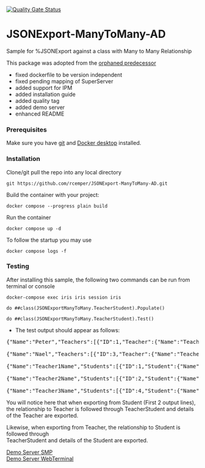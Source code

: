 [![Quality Gate Status](https://community.objectscriptquality.com/api/project_badges/measure?project=intersystems_iris_community%2FJSONExport-ManyToMany-AD&metric=alert_status)](https://community.objectscriptquality.com/dashboard?id=intersystems_iris_community%2FJSONExport-ManyToMany-AD)  

# JSONExport-ManyToMany-AD
Sample for %JSONExport against a class with Many to Many Relationship   

This package was adopted from the [orphaned predecessor](https://openexchange.intersystems.com/package/JSONExportManyToMany)   
- fixed dockerfile to be version independent   
- fixed pending mapping of SuperServer   
- added support for IPM  
- added installation guide   
- added quality tag
- added demo server     
- enhanced README     

### Prerequisites    
Make sure you have [git](https://git-scm.com/book/en/v2/Getting-Started-Installing-Git) and [Docker desktop](https://www.docker.com/products/docker-desktop) installed.    
### Installation   
Clone/git pull the repo into any local directory  

````    
git https://github.com/rcemper/JSONExport-ManyToMany-AD.git
````    
   
Build the container with your project:   

````
docker compose --progress plain build
````

Run the container

 ````
docker compose up -d
````
To follow the startup you may use

````
docker compose logs -f
````
### Testing  
After installing this sample, the following two commands can be run from terminal or console

````
docker-compose exec iris iris session iris    

do ##class(JSONExportManyToMany.TeacherStudent).Populate()         

do ##class(JSONExportManyToMany.TeacherStudent).Test()    
````
- The test output should appear as follows:

<pre>
{"Name":"Peter","Teachers":[{"ID":1,"Teacher":{"Name":"Teacher1Name"}},{"ID":2,"Teacher":{"Name":"Teacher2Name"}}]}
 
{"Name":"Nael","Teachers":[{"ID":3,"Teacher":{"Name":"Teacher1Name"}},{"ID":4,"Teacher":{"Name":"Teacher3Name"}}]}
 
{"Name":"Teacher1Name","Students":[{"ID":1,"Student":{"Name":"Peter"}},{"ID":3,"Student":{"Name":"Nael"}}]}
 
{"Name":"Teacher2Name","Students":[{"ID":2,"Student":{"Name":"Peter"}}]}
 
{"Name":"Teacher3Name","Students":[{"ID":4,"Student":{"Name":"Nael"}}]}
</pre>

You will notice here that when exporting from Student (First 2 output lines),    
the relationship to Teacher is followed through TeacherStudent and details of the Teacher are exported.    

Likewise, when exporting from Teacher, the relationship to Student is followed through    
TeacherStudent and details of the Student are exported.   

[Demo Server SMP](https://json-export-many-many.demo.community.intersystems.com/csp/sys/UtilHome.csp)    
[Demo Server WebTerminal](https://json-export-many-manyt.demo.community.intersystems.com/terminal/)   
